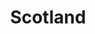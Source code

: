 ---
title: Scotland
crosslinks:
- ukpolitics
- glasgow
- unitedkingdom
- OutdoorScotland
- xkcd
- ScottishPeopleTwitter
- europe
- place
- ireland
- worldnews
- Cupar
- AskEurope
- funny
- ShitAmericansSay
- pics
- IncelTears
- thefinalclean
- ScottishMusic
- The_Donald
- Wales
---